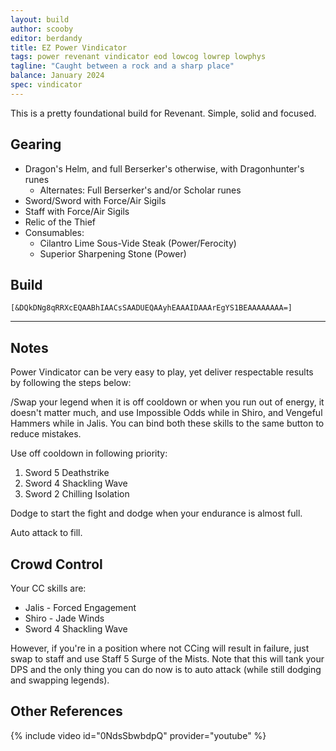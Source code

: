 ```yaml
---
layout: build
author: scooby
editor: berdandy
title: EZ Power Vindicator
tags: power revenant vindicator eod lowcog lowrep lowphys
tagline: "Caught between a rock and a sharp place"
balance: January 2024
spec: vindicator
---
```


This is a pretty foundational build for Revenant. Simple, solid and focused.

## Gearing

- Dragon's Helm, and full Berserker's otherwise, with Dragonhunter's runes
  - Alternates: Full Berserker's and/or Scholar runes
- Sword/Sword with Force/Air Sigils
- Staff with Force/Air Sigils
- Relic of the Thief
- Consumables:
  - Cilantro Lime Sous-Vide Steak (Power/Ferocity)
  - Superior Sharpening Stone (Power)

## Build


`[&DQkDNg8qRRXcEQAABhIAACsSAADUEQAAyhEAAAIDAAArEgYS1BEAAAAAAAA=]`

---

<div data-armory-embed='skills' data-armory-nokey=true data-armory-ids='28134,28419'></div><div data-armory-embed='skills' data-armory-ids='26937,29209,28231,27107,28406'></div><div data-armory-embed='skills' data-armory-ids='27372,28516,26679,26557,27975'></div><div data-armory-embed='specializations' data-armory-ids='3,15,69' data-armory-3-traits='1761,1774,1719' data-armory-15-traits='1767,1765,1800' data-armory-69-traits='2258,2259,2257'></div>

## Notes

Power Vindicator can be very easy to play, yet deliver respectable results by following the steps below:

<span data-aw2-key="F1" data-aw2-skill="28419"/>/<span data-aw2-key="F1" data-aw2-skill="28134"/>Swap your legend when it is off cooldown
or when you run out of energy, it doesn't matter much, and use
<span data-aw2-key="9" data-aw2-skill="27107"/> Impossible Odds while in Shiro, and
<span data-aw2-key="9" data-aw2-skill="26557"/> Vengeful Hammers while in Jalis. You can bind both these skills to the same button to reduce mistakes.

Use off cooldown in following priority:

1. <span data-aw2-key="5" data-aw2-skill="27074"/> Sword 5 Deathstrike
2. <span data-aw2-key="4" data-aw2-skill="28472"/> Sword 4 Shackling Wave
3. <span data-aw2-key="2" data-aw2-skill="29233"/> Sword 2 Chilling Isolation

Dodge to start the fight and dodge when your endurance is almost full. 

Auto attack to fill.

## Crowd Control

Your CC skills are:

- <span data-aw2-key="8" data-aw2-skill="26679"/> Jalis - Forced Engagement
- <span data-aw2-key="0" data-aw2-skill="28406"/> Shiro - Jade Winds
- <span data-aw2-key="4" data-aw2-skill="28472"/> Sword 4 Shackling Wave

However, if you're in a position where not CCing will result in failure, just swap to staff and use
<span data-aw2-key="5" data-aw2-skill="28978"/> Staff 5 Surge of the Mists.
Note that this will tank your DPS and the only thing you can do now is to auto attack (while still dodging and swapping legends).

## Other References

{% include video id="0NdsSbwbdpQ" provider="youtube" %}

